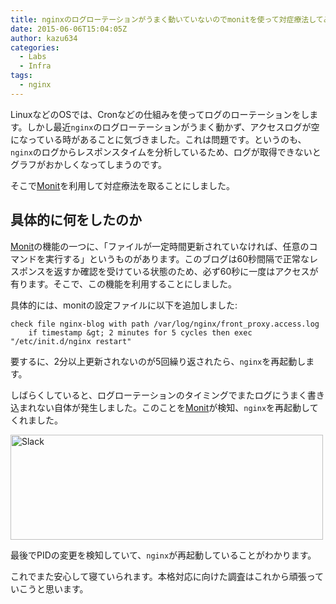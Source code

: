 ```yaml
---
title: nginxのログローテーションがうまく動いていないのでmonitを使って対症療法してみた
date: 2015-06-06T15:04:05Z
author: kazu634
categories:
  - Labs
  - Infra
tags:
  - nginx
---
```

LinuxなどのOSでは、Cronなどの仕組みを使ってログのローテーションをします。しかし最近`nginx`のログローテーションがうまく動かず、アクセスログが空になっている時があることに気づきました。これは問題です。というのも、`nginx`のログからレスポンスタイムを分析しているため、ログが取得できないとグラフがおかしくなってしまうのです。

そこで<a href="https://mmonit.com/" onclick="__gaTracker('send', 'event', 'outbound-article', 'https://mmonit.com/', 'Monit');">Monit</a>を利用して対症療法を取ることにしました。

## 具体的に何をしたのか

<a href="https://mmonit.com/" onclick="__gaTracker('send', 'event', 'outbound-article', 'https://mmonit.com/', 'Monit');">Monit</a>の機能の一つに、「ファイルが一定時間更新されていなければ、任意のコマンドを実行する」というものがあります。このブログは60秒間隔で正常なレスポンスを返すか確認を受けている状態のため、必ず60秒に一度はアクセスが有ります。そこで、この機能を利用することにしました。

具体的には、monitの設定ファイルに以下を追加しました:

```
check file nginx-blog with path /var/log/nginx/front_proxy.access.log
    if timestamp &gt; 2 minutes for 5 cycles then exec "/etc/init.d/nginx restart"
```

要するに、2分以上更新されないのが5回繰り返されたら、`nginx`を再起動します。

しばらくしていると、ログローテーションのタイミングでまたログにうまく書き込まれない自体が発生しました。このことを<a href="https://mmonit.com/" onclick="__gaTracker('send', 'event', 'outbound-article', 'https://mmonit.com/', 'Monit');">Monit</a>が検知、`nginx`を再起動してくれました。

<a href="https://www.flickr.com/photos/42332031@N02/17899474204" onclick="__gaTracker('send', 'event', 'outbound-article', 'https://www.flickr.com/photos/42332031@N02/17899474204', '');" title="Slack by Kazuhiro MUSASHI, on Flickr"><img class=" aligncenter" src="https://c1.staticflickr.com/9/8831/17899474204_7a19d23d3a.jpg" alt="Slack" width="500" height="168" /></a>

最後でPIDの変更を検知していて、`nginx`が再起動していることがわかります。

これでまた安心して寝ていられます。本格対応に向けた調査はこれから頑張っていこうと思います。
